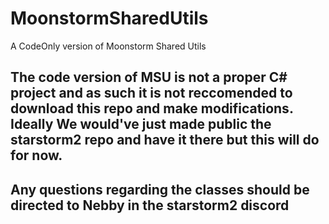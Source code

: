 # MoonstormSharedUtils
A CodeOnly version of Moonstorm Shared Utils

## The code version of MSU is not a proper C# project and as such it is not reccomended to download this repo and make modifications. Ideally We would've just made public the starstorm2 repo and have it there but this will do for now.

## Any questions regarding the classes should be directed to Nebby in the starstorm2 discord
